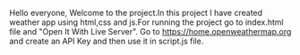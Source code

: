 Hello everyone, Welcome to the project.In this project I have created weather app using html,css and js.For running the project go to index.html file and "Open It With Live Server".
Go to https://home.openweathermap.org and create an API Key and then use it in script.js file.
